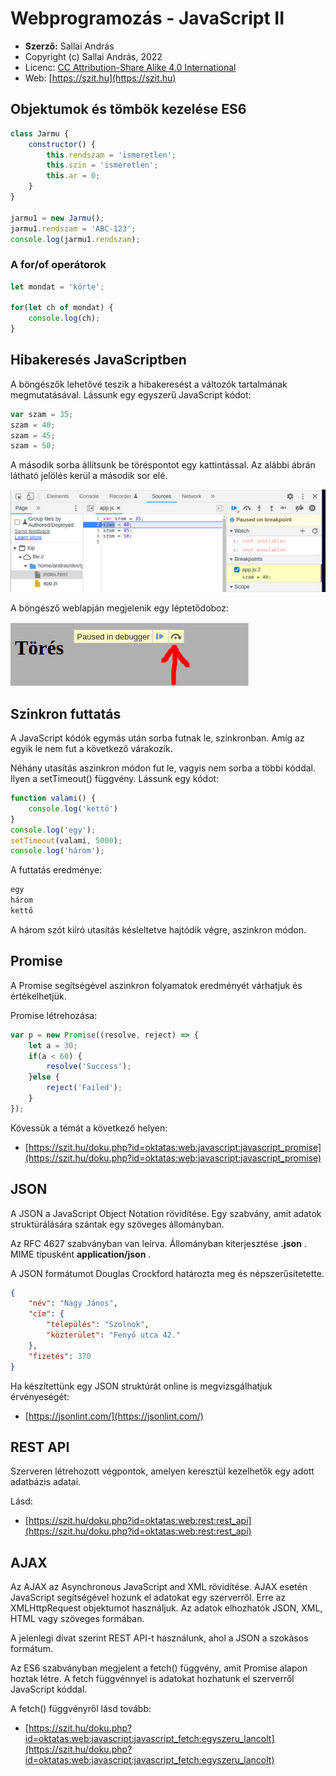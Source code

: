 # Webprogramozás - JavaScript II

* **Szerző:** Sallai András
* Copyright (c) Sallai András, 2022
* Licenc: [CC Attribution-Share Alike 4.0 International](https://creativecommons.org/licenses/by-sa/4.0/)
* Web: [https://szit.hu](https://szit.hu)

## Objektumok és tömbök kezelése ES6

```javascript
class Jarmu {
    constructor() {
        this.rendszam = 'ismeretlen';
        this.szin = 'ismeretlen';
        this.ar = 0;
    }
}

jarmu1 = new Jarmu();
jarmu1.rendszam = 'ABC-123';
console.log(jarmu1.rendszam);
```

### A for/of operátorok

```javascript
let mondat = 'körte';

for(let ch of mondat) {
    console.log(ch);
}
```

## Hibakeresés JavaScriptben

A böngészők lehetővé teszik a hibakeresést a változók tartalmának megmutatásával.
Lássunk egy egyszerű JavaScript kódot:

```javascript
var szam = 35;
szam = 40;
szam = 45;
szam = 50;
```

A második sorba állítsunk be töréspontot egy kattintással. Az alábbi ábrán látható jelölés kerül a második sor elé.

![images/javascript_debug_chrome.png](images/javascript_debug_chrome.png)

A böngésző weblapján megjelenik egy léptetődoboz:

![images/leptetes_chrome_nyiljeloles.png](images/leptetes_chrome_nyiljeloles.png)

## Szinkron futtatás

A JavaScript kódók egymás után sorba futnak le, szinkronban.
Amíg az egyik le nem fut a következő várakozik.

Néhány utasítás aszinkron módon fut le, vagyis nem sorba a többi kóddal. Ilyen a setTimeout() függvény. Lássunk egy kódot:

```javascript
function valami() {
    console.log('kettő')
}
console.log('egy');
setTimeout(valami, 5000);
console.log('három');
```

A futtatás eredménye:

```txt
egy
három
kettő
```

A három szót kiíró utasítás késleltetve hajtódik végre, aszinkron módon.

## Promise

A Promise segítségével aszinkron folyamatok eredményét várhatjuk és értékelhetjük.

Promise létrehozása:

```javascript
var p = new Promise((resolve, reject) => {
    let a = 30;
    if(a < 60) {
        resolve('Success');
    }else {
        reject('Failed');
    }
});
```

Kövessük a témát a következő helyen:

* [https://szit.hu/doku.php?id=oktatas:web:javascript:javascript_promise](https://szit.hu/doku.php?id=oktatas:web:javascript:javascript_promise)

## JSON

A JSON a JavaScript Object Notation rövidítése. Egy szabvány, amit
adatok struktúrálására szántak egy szöveges állományban.

Az RFC 4627 szabványban van leírva. Állományban kiterjesztése **.json** .
MIME típusként **application/json** .

A JSON formátumot Douglas Crockford határozta meg és népszerűsítetette.

```JSON
{
    "név": "Nagy János",
    "cím": {
        "település": "Szolnok",
        "közterület": "Fenyő utca 42."
    },
    "fizetés": 370
}
```

Ha készítettünk egy JSON struktúrát online is megvizsgálhatjuk érvényeségét:

* [https://jsonlint.com/](https://jsonlint.com/)

## REST API

Szerveren létrehozott végpontok, amelyen keresztül kezelhetők egy adott adatbázis adatai.

Lásd:

* [https://szit.hu/doku.php?id=oktatas:web:rest:rest_api](https://szit.hu/doku.php?id=oktatas:web:rest:rest_api)

## AJAX

Az AJAX az Asynchronous JavaScript and XML rövidítése. AJAX esetén JavaScript segítségével hozunk el adatokat egy szerverről. Erre az XMLHttpRequest objektumot használjuk. Az adatok elhozhatók JSON, XML, HTML vagy szöveges formában.

A jelenlegi divat szerint REST API-t használunk, ahol a JSON a szokásos formátum.

Az ES6 szabványban megjelent a fetch() függvény, amit Promise alapon hoztak létre. A fetch függvénnyel is adatokat hozhatunk el szerverről JavaScript kóddal.

A fetch() függvényről lásd tovább:

* [https://szit.hu/doku.php?id=oktatas:web:javascript:javascript_fetch:egyszeru_lancolt](https://szit.hu/doku.php?id=oktatas:web:javascript:javascript_fetch:egyszeru_lancolt)
